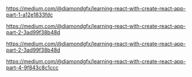 https://medium.com/@diamondgfx/learning-react-with-create-react-app-part-1-a12e1833fdc

https://medium.com/@diamondgfx/learning-react-with-create-react-app-part-2-3ad99f38b48d

https://medium.com/@diamondgfx/learning-react-with-create-react-app-part-2-3ad99f38b48d

https://medium.com/@diamondgfx/learning-react-with-create-react-app-part-4-9f843c8c1ccc